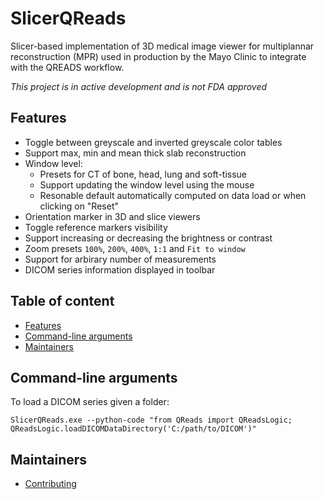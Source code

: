 SlicerQReads
============

Slicer-based implementation of 3D medical image viewer for multiplannar reconstruction (MPR) used in
production by the Mayo Clinic to integrate with the QREADS workflow.

_This project is in active development and is not FDA approved_

## Features

* Toggle between greyscale and inverted greyscale color tables
* Support max, min and mean thick slab reconstruction
* Window level:
  * Presets for CT of bone, head, lung and soft-tissue
  * Support updating the window level using the mouse
  * Resonable default automatically computed on data load or when clicking on "Reset"
* Orientation marker in 3D and slice viewers
* Toggle reference markers visibility
* Support increasing or decreasing the brightness or contrast
* Zoom presets `100%`, `200%`, `400%`, `1:1` and `Fit to window`
* Support for arbirary number of measurements
* DICOM series information displayed in toolbar

## Table of content

* [Features](#features)
* [Command-line arguments](#command-line-arguments)
* [Maintainers](#maintainers)

## Command-line arguments

To load a DICOM series given a folder:

```
SlicerQReads.exe --python-code "from QReads import QReadsLogic; QReadsLogic.loadDICOMDataDirectory('C:/path/to/DICOM')"
```

## Maintainers

* [Contributing](CONTRIBUTING.md)
